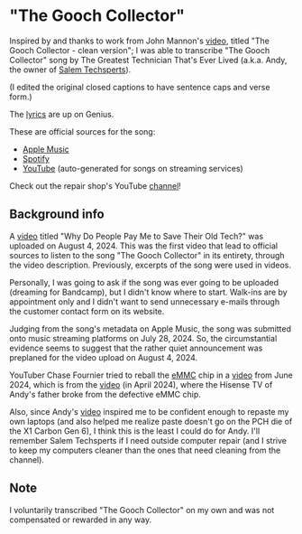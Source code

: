 # "The Gooch Collector"

Inspired by and thanks to work from John Mannon's [video](https://youtu.be/0aFbCtHpq3U),
titled "The Gooch Collector - clean version"; I was able to transcribe "The
Gooch Collector" song by The Greatest Technician That's Ever Lived (a.k.a. Andy,
the owner of [Salem Techsperts](https://salemtechsperts.com/)).

(I edited the original closed captions to have sentence caps and verse form.)

The [lyrics](https://genius.com/The-greatest-technician-thats-ever-lived-the-gooch-collector-lyrics)
are up on Genius.

These are official sources for the song:
* [Apple Music](https://music.apple.com/us/album/the-greatest-technician-thats-ever-lived-single/1760273553)
* [Spotify](https://open.spotify.com/track/16ojmFFl5vfdAILW3kfJyZ)
* [YouTube](https://youtu.be/jb9Jhis78Vk) (auto-generated for songs on streaming services)

Check out the repair shop's YouTube [channel](https://youtube.com/salemtechsperts)!

## Background info

A [video](https://www.youtube.com/watch?v=zB_OEHCsUhU) titled "Why Do People Pay
Me to Save Their Old Tech?" was uploaded on August 4, 2024.  This was the first
video that lead to official sources to listen to the song "The Gooch Collector"
in its entirety, through the video description.  Previously, excerpts of the
song were used in videos.

Personally, I was going to ask if the song was ever going to be uploaded
(dreaming for Bandcamp), but I didn't know where to start.  Walk-ins are by
appointment only and I didn't want to send unnecessary e-mails through the
customer contact form on its website.

Judging from the song's metadata on Apple Music, the song was submitted onto
music streaming platforms on July 28, 2024.  So, the circumstantial evidence
seems to suggest that the rather quiet announcement was preplaned for the video
upload on August 4, 2024.

YouTuber Chase Fournier tried to reball the [eMMC](https://en.wikipedia.org/wiki/MultiMediaCard#eMMC)
chip in a [video](https://www.youtube.com/watch?v=_nxuKCIJc5Q) from June 2024,
which is from the [video](https://www.youtube.com/watch?v=7MkmLH-uOwI) (in April
2024), where the Hisense TV of Andy's father broke from the defective eMMC chip.

Also, since Andy's [video](https://www.youtube.com/watch?v=TAIypDVt9AE) inspired
me to be confident enough to repaste my own laptops (and also helped me realize
paste doesn't go on the PCH die of the X1 Carbon Gen 6), I think this is the
least I could do for Andy.  I'll remember Salem Techsperts if I need outside
computer repair (and I strive to keep my computers cleaner than the ones that
need cleaning from the channel).

## Note

I voluntarily transcribed "The Gooch Collector" on my own and was not
compensated or rewarded in any way.
